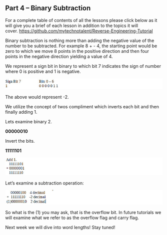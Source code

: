 ## Part 4 – Binary Subtraction

For a complete table of contents of all the lessons please click below as it will give you a brief of each lesson in addition to the topics it will cover.&nbsp;https://github.com/mytechnotalent/Reverse-Engineering-Tutorial

Binary subtraction is nothing more than adding the negative value of the number to be subtracted. For example 8 + - 4, the starting point would be zero to which we move 8 points in the positive direction and then four points in the negative direction yielding a value of 4.

We represent a sign bit in binary to which bit 7 indicates the sign of number where 0 is positive and 1 is negative.

<div class="slate-resizable-image-embed slate-image-embed__resize-full-width"><img src="/imgs/1520215170654.jpg"/></div>

The above would represent -2.

We utilize the concept of twos compliment which inverts each bit and then finally adding 1.

Lets&nbsp;examine binary 2.

__00000010__

Invert the bits.

__11111101__

<div class="slate-resizable-image-embed slate-image-embed__resize-full-width"><img src="/imgs/1520247605526.jpg"/></div>

Let’s examine a subtraction operation:

<div class="slate-resizable-image-embed slate-image-embed__resize-full-width"><img src="/imgs/1520212177447.jpg"/></div>

So what is the (1) you may ask, that is the overflow bit. In future tutorials we will examine what we refer to as the overflow flag and carry flag.

Next week we will dive into word lengths! Stay tuned!